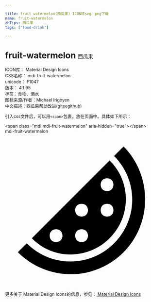 ```yaml
---

title: fruit watermelon(西瓜果) ICON转svg、png下载
name: fruit-watermelon
zhTips: 西瓜果
tags: ["food-drink"]

---
```


# fruit-watermelon  <small style="font-size: 60%;font-weight: 100">西瓜果</small>


<div class="detail-page">
<p>
<span>
ICON库：
<span class="badge-secondary badge">Material Design Icons</span> 
</span>
<br/>
<span>
CSS名称：
<span class="badge-secondary badge">mdi-fruit-watermelon</span> 
</span>
<br/>
<span>
unicode：
<span class="badge-secondary badge">F1047</span> 
<copy-btn content='F1047' btn-title=""></copy-btn>
<copy-btn :content='String.fromCodePoint(parseInt("F1047", 16))' btn-title="复制U"></copy-btn>
</span>
<br/>
<span>
版本：
<span class="badge-secondary badge">4.1.95</span> 
</span><br/><span>标签：<span class="badge-light badge"><router-link to="/tags/food-drink.html">食物、酒水</router-link></span></span>
<br/>
<span>图标来源/作者：<span class="badge-light badge">Michael Irigoyen</span></span> 
<br/>
<span class="zh-detail">中文描述：<span class="badge-primary badge">西瓜果</span><span class="help-link"><span>帮助改进</span>(<a href="https://gitee.com/liuwave/icon-helper/edit/master/json/material/fruit-watermelon.json" target="_blank" rel="noopener noreferrer">gitee</a><a href="https://github.com/liuwave/icon-helper/edit/master/json/material/fruit-watermelon.json" target="_blank" rel="noopener noreferrer">github</a></span>)</span><br/>
</p>
</div>
<div class="alert alert-dark">
  <i class="mdi mdi-fruit-watermelon mdi-48px"></i>
  <i class="mdi mdi-fruit-watermelon mdi-36px"></i>
  <i class="mdi mdi-fruit-watermelon mdi-24px"></i>
  <i class="mdi mdi-fruit-watermelon mdi-18px"></i>
</div>
<div>
  <p>引入css文件后，可以用<code>&lt;span&gt;</code>包裹，放在页面中。具体如下所示：    
  </p>
  <div class="alert alert-primary" style="font-size: 14px">
    &lt;span class="mdi mdi-fruit-watermelon" aria-hidden="true"&gt;&lt;/span&gt;
    <copy-btn content='<span class="mdi mdi-fruit-watermelon" aria-hidden="true"></span>'></copy-btn>
  </div>
  <div class="alert alert-secondary">
    <i class="mdi mdi-fruit-watermelon"
    style="font-size: 24px"
    aria-hidden="true"></i> mdi-fruit-watermelon
    <copy-btn content="mdi-fruit-watermelon" btn-title="复制图标名称"></copy-btn>
  </div>
</div>
<div id="svg" class="svg-wrap">
<svg xmlns="http://www.w3.org/2000/svg" viewBox="0 0 24 24"><path d="M16.4 16.4C19.8 13 19.8 7.5 16.4 4.2L4.2 16.4C7.5 19.8 13 19.8 16.4 16.4M16 7C16.6 7 17 7.4 17 8C17 8.6 16.6 9 16 9S15 8.6 15 8C15 7.4 15.4 7 16 7M16 11C16.6 11 17 11.4 17 12C17 12.6 16.6 13 16 13S15 12.6 15 12C15 11.4 15.4 11 16 11M12 11C12.6 11 13 11.4 13 12C13 12.6 12.6 13 12 13S11 12.6 11 12C11 11.4 11.4 11 12 11M12 15C12.6 15 13 15.4 13 16C13 16.6 12.6 17 12 17S11 16.6 11 16C11 15.4 11.4 15 12 15M8 17C7.4 17 7 16.6 7 16C7 15.4 7.4 15 8 15S9 15.4 9 16C9 16.6 8.6 17 8 17M18.6 18.6C14 23.2 6.6 23.2 2 18.6L3.4 17.2C7.2 21 13.3 21 17.1 17.2C20.9 13.4 20.9 7.3 17.1 3.5L18.6 2C23.1 6.6 23.1 14 18.6 18.6Z" /></svg>
</div>
<detail full-name='mdi-fruit-watermelon'></detail>
    
<div><p>更多关于 Material Design Icons的信息，参见：<a target="_blank" href="https://iconhelper.cn/material.html"> Material Design Icons</a>
</p></div>
